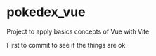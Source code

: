 # pokedex_vue
Project to apply basics concepts of Vue with Vite

First to commit to see if the things are ok

